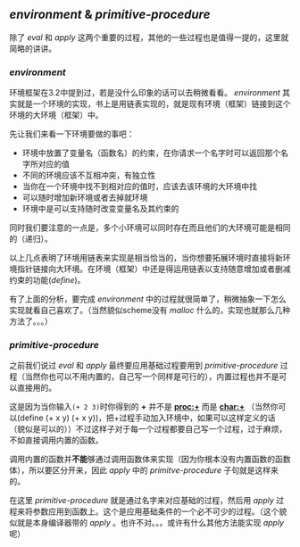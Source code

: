 ## *environment* & *primitive-procedure*
除了 *eval* 和 *apply* 这两个重要的过程，其他的一些过程也是值得一提的，这里就简略的讲讲。

### *environment*
环境框架在3.2中提到过，若是没什么印象的话可以去稍微看看。 *environment* 其实就是一个环境的实现，书上是用链表实现的，就是现有环境（框架）链接到这个环境的大环境（框架）中。

先让我们来看一下环境要做的事吧：

* 环境中放置了变量名（函数名）的约束，在你请求一个名字时可以返回那个名字所对应的值
* 不同的环境应该不互相冲突，有独立性
* 当你在一个环境中找不到相对应的值时，应该去该环境的大环境中找
* 可以随时增加新环境或者去掉就环境
* 环境中是可以支持随时改变变量名及其约束的

同时我们要注意的一点是，多个小环境可以同时存在而且他们的大环境可能是相同的（递归）。

以上几点表明了环境用链表来实现是相当恰当的，当你想要拓展环境时直接将新环境指针链接向大环境。在环境（框架）中还是得运用链表以支持随意增加或者删减约束的功能(*define*)。

有了上面的分析，要完成 *environment* 中的过程就很简单了，稍微抽象一下怎么实现就看自己喜欢了。（当然貌似scheme没有 *malloc* 什么的，实现也就那么几种方法了。。。）

### *primitive-procedure*
之前我们说过 *eval* 和 *apply* 最终要应用基础过程要用到 *primitive-procedure* 过程（当然你也可以不用内置的，自己写一个同样是可行的），内置过程也并不是可以直接用的。

这是因为当你输入`(+ 2 3)`时你得到的 **+** 并不是 **<proc:+>** 而是 **<char:+>** （当然你可以(define (+ x y) (+ x y))，把+过程手动加入环境中，如果可以这样定义的话（貌似是可以的））不过这样子对于每一个过程都要自己写一个过程，过于麻烦，不如直接调用内置的函数。

调用内置的函数并**不能**够通过调用函数体来实现（因为你根本没有内置函数的函数体），所以要区分开来，因此 *apply* 中的 *primitve-procedure* 子句就是这样来的。

在这里 *primitive-procedure* 就是通过名字来对应基础的过程，然后用 *apply* 过程来将参数应用到函数上。这个是应用基础条件的一个必不可少的过程。（这个貌似就是本身编译器带的 *apply* 。也许不对。。。或许有什么其他方法能实现 *apply* 呢）

